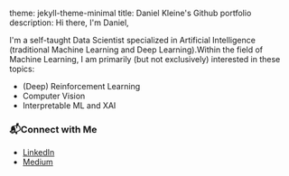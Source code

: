 theme: jekyll-theme-minimal
title: Daniel Kleine's Github portfolio
description: Hi there, I'm Daniel,

I'm a self-taught Data Scientist specialized in Artificial Intelligence (traditional Machine Learning and Deep Learning).Within the field of Machine Learning, I am primarily (but not exclusively) interested in these topics:
* (Deep) Reinforcement Learning
* Computer Vision
* Interpretable ML and XAI

### 📬Connect with Me
* [LinkedIn](https://www.linkedin.com/in/danielkleine5)
* [Medium](https://dkleine.medium.com/)
